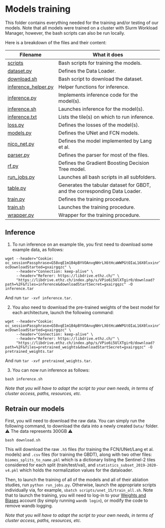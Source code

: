 # Models training

This folder contains everything needed for the training and/or testing of our models. Note that all models were trained on a cluster with Slurm Workload Manager, however, the bash scripts can also be run locally.


Here is a breakdown of the files and their content:

| Filename | What it does |
|----------|----------|
| [scripts](scripts) | Bash scripts for training the models. |
| [dataset.py](dataset.py) | Defines the Data Loader. |
| [download.sh](download.sh) | Bash script to download the dataset. |
| [inference_helper.py](inference_helper.py) | Helper functions for inference. |
| [inference.py](inference.py) | Implements inference code for the model(s). |
| [inference.sh](inference.sh) | Launches inference for the model(s). |
| [inference.txt](inference.txt) | Lists the tile(s) on which to run inference. |
| [loss.py](loss.py) | Defines the losses of the model(s). |
| [models.py](models.py) | Defines the UNet and FCN models. |
| [nico_net.py](nico_net.py) | Defines the model implemented by Lang et al. |
| [parser.py](parser.py) | Defines the parser for most of the files. |
| [rf.py](rf.py) | Defines the Gradient Boosting Decision Tree model. |
| [run_jobs.py](run_jobs.py) | Launches all bash scripts in all subfolders. |
| [table.py](table.py) | Generates the tabular dataset for GBDT, and the corresponding Data Loader. |
| [train.py](train.py) | Defines the training procedure. |
| [train.sh](train.sh) | Launches the training procedure. |
| [wrapper.py](wrapper.py) | Wrapper for the training procedure. |


## Inference

1) To run inference on an example tile, you first need to download some example data, as follows:
```
wget --header="Cookie: oc_sessionPassphrase=G58vqE1m1B4pBYVOAnvgNHrLX6tHcaWWPGtOIaL16X0lxxinrTg3off1h7WaVNukrS39Jr1BkhsdJreHtvLeVevT9CrXjr%2BzbE4Nli9dI4BHB1AjqAiLQl82nCZZ0QmC; ocDownloadStarted=gxairgqzc" \
     --header="Connection: keep-alive" \ 
     --header="Referer: https://libdrive.ethz.ch/" \
     "https://libdrive.ethz.ch/index.php/s/VPio6i5UlXTgir0/download?path=%2F&files=inference&downloadStartSecret=gxairgqzc" -O inference.tar
```
And run `tar -xvf inference.tar`.

2) You also need to download the pre-trained weights of the best model for each architecture, launch the following command:
```
wget --header="Cookie: oc_sessionPassphrase=G58vqE1m1B4pBYVOAnvgNHrLX6tHcaWWPGtOIaL16X0lxxinrTg3off1h7WaVNukrS39Jr1BkhsdJreHtvLeVevT9CrXjr%2BzbE4Nli9dI4BHB1AjqAiLQl82nCZZ0QmC; ocDownloadStarted=gxairgqzc" \
     --header="Connection: keep-alive" \ 
     --header="Referer: https://libdrive.ethz.ch/" \
     "https://libdrive.ethz.ch/index.php/s/VPio6i5UlXTgir0/download?path=%2F&files=pretrained_weights&downloadStartSecret=gxairgqzc" -O pretrained_weights.tar
```
And run `tar -xvf pretrained_weights.tar`.

3) You can now run inference as follows:
```
bash inference.sh
```
*Note that you will have to adapt the script to your own needs, in terms of cluster access, paths, resources, etc.*

## Retrain our models
First, you will need to download the raw data. You can simply run the following command, to download the data into a newly created `Data/` folder. :warning:	The data represents 300GB :warning:	
```
bash download.sh
```
This will download the raw `.h5` files (for training the FCN/UNet/Lang et al. models) and `.csv` files (for training the GBDT), along with two other files: `biomes_splits_to_name.pkl` which is a dictionary listing the Sentinel-2 tiles considered for each split (train/test/val), and `statistics_subset_2019-2020-v4.pkl` which holds the normalization values for the dataloader.

Then, to launch the training of all of the models and all of their ablation studies, run `python run_jobs.py`. Otherwise, launch the appropriate scripts individually via, for example, `sbatch scripts/unet_15/train_all.sh`. Note that to launch the training, you will need to log-in to your [Weights and Biases](https://wandb.ai/home) account (by simply running `wandb login`), or modify the code to remove wandb logging.

*Note that you will have to adapt the script to your own needs, in terms of cluster access, paths, resources, etc.*

